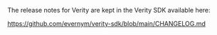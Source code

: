 The release notes for Verity are kept in the Verity SDK available here:

https://github.com/evernym/verity-sdk/blob/main/CHANGELOG.md
